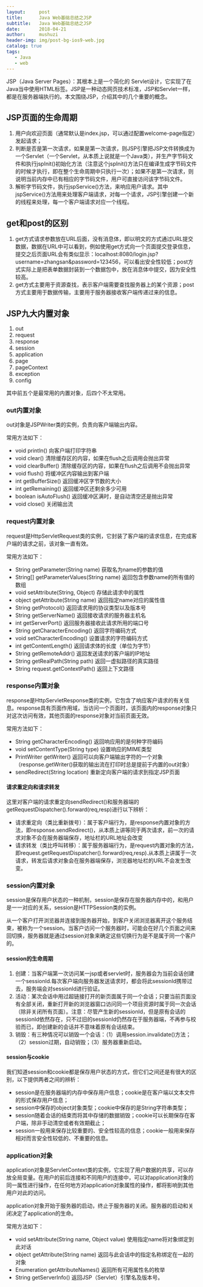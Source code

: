 ```yaml
---
layout:     post
title:      Java Web基础总结之JSP
subtitle:   Java Web基础总结之JSP
date:       2018-04-21
author:     mushuzi
header-img: img/post-bg-ios9-web.jpg
catalog: true
tags:
   - Java
   - web
---
```


JSP（Java Server Pages）：其根本上是一个简化的
Servlet设计，它实现了在Java当中使用HTML标签。JSP是一种动态网页技术标准，JSP和Servlet一样，都是在服务器端执行的。本文围绕JSP，介绍其中的几个重要的概念。

## JSP页面的生命周期
1. 用户向欢迎页面（通常默认是index.jsp，可以通过配置welcome-page指定）发起请求；
2. 判断是否是第一次请求，如果是第一次请求，则JSP引擎把JSP文件转换成为一个Servlet（一个Servlet，从本质上说就是一个Java类），并生产字节码文件和执行jspInit()初始化方法（注意这个jspInit()方法只在编译生成字节码文件的时候才执行，即在整个生命周期中只执行一次）；如果不是第一次请求，则说明当前内存中已有相应的字节码文件，用户可直接访问该字节码文件。
3. 解析字节码文件，执行jspService()方法，来响应用户请求。其中jspService()方法用来处理客户端请求，对每一个请求，JSP引擎创建一个新的线程来处理，每一个客户端请求对应一个线程。

## get和post的区别
1. get方式请求参数放在URL后面，没有消息体，即以明文的方式通过URL提交数据，数据在URL中可以看到，例如使用get方式向一个页面提交登录信息，提交之后页面URL会有类似显示：localhost:8080/login.jsp?username=zhangsan&password=123456，可以看出安全性较低；post方式实际上是把表单数据封装到一个数据包中，放在消息体中提交，因为安全性较高。
2. get方式主要用于资源查找，表示客户端需要查找服务器上的某个资源；post方式主要用于数据传输，主要用于服务器接收客户端传递过来的信息。

## JSP九大内置对象
1. out
2. request
3. response
4. session
5. application
6. page
7. pageContext
8. exception
9. config

其中前五个是最常用的内置对象，后四个不太常用。

### out内置对象
out对象是JSPWriter类的实例，负责向客户端输出内容。

常用方法如下：
* void println() 向客户端打印字符串
* void clear() 清除缓存区的内容，如果在flush之后调用会抛出异常
* void clearBuffer() 清除缓存区的内容，如果在flush之后调用不会抛出异常
* void flush() 将缓冲区内容输出到客户端
* int getBufferSize() 返回缓冲区字节数的大小
* int getRemaining() 返回缓冲区还剩余多少可用
* boolean isAutoFlush() 返回缓冲区满时，是自动清空还是抛出异常
* void close() 关闭输出流

### request内置对象
request是HttpServletRequest类的实例，它封装了客户端的请求信息，在完成客户端的请求之前，该对象一直有效。

常用方法如下：
* String getParameter(String name) 获取名为name的参数的值
* String[] getParameterValues(String name) 返回包含参数name的所有值的数组
* void setAttribute(String, Object) 存储此请求中的属性
* object getAttribute(String name) 返回指定name对应的属性值
* String getProtocol() 返回请求用的协议类型以及版本号
* String getServerName() 返回接收请求的服务器主机名
* int getServerPort() 返回服务器接收此请求所用的端口号
* String getCharacterEncoding() 返回字符编码方式
* void setCharacterEncoding() 设置请求的字符编码方式
* int getContentLength() 返回请求体的长度（单位为字节）
* String getRemoteAddr() 返回发送请求的客户端的IP地址
* String getRealPath(String path) 返回一虚拟路径的真实路径
* String request.getContextPath() 返回上下文路径

### response内置对象
response是HttpServletResponse类的实例，它包含了响应客户请求的有关信息。response具有页面作用域，当访问一个页面时，该页面内的response对象只对这次访问有效，其他页面的response对象对当前页面无效。

常用方法如下：
* String getCharacterEncoding() 返回响应用的是何种字符编码
* void setContentType(String type) 设置响应的MIME类型
* PrintWriter getWriter() 返回可以向客户端输出字符的一个对象（response.getWriter()获取的输出流在打印时总是提前于内置的out对象）
* sendRedirect(String location) 重新定向客户端的请求到指定JSP页面

#### 请求重定向和请求转发
这里对客户端的请求重定向sendRedirect()和服务器端的getRequestDispatcher().forward(req,resp)进行以下辨析：

* 请求重定向（类比重新拨号）：属于客户端行为，是response内置对象的方法，即response.sendRedirect()，从本质上讲等同于两次请求，前一次的请求对象不会在服务器端保存，地址栏的URL地址会改变
* 请求转发（类比呼叫转移）：属于服务器端行为，是request内置对象的方法，即request.getRequestDispatcher().forward(req,resp).从本质上讲属于一次请求，转发后请求对象会在服务器端保存，浏览器地址栏的URL不会发生改变。

### session内置对象
session是保存用户状态的一种机制，session是保存在服务器内存中的，和用户是一一对应的关系，session是HTTPSession类的实例。

从一个客户打开浏览器并连接到服务器开始，到客户关闭浏览器离开这个服务结束，被称为一个session。当客户访问一个服务器时，可能会在好几个页面之间来回切换，服务器就是通过session对象来确定这些切换行为是不是属于同一个客户的。

#### session的生命周期
1. 创建：当客户端第一次访问某一jsp或者servlet时，服务器会为当前会话创建一个sessionId.每次客户端向服务器发送请求时，都会将此sessionId携带过去，服务端会对sessionId进行验证。
2. 活动：某次会话中用过超链接打开的新页面属于同一个会话；只要当前页面没有全部关闭，重新打开新的浏览器窗口访问同一个项目资源时属于同一次会话（除非关闭所有页面）。注意：尽管产生新的sessionId，但是原有会话的sessionId依然存在，只不过旧的sessionId仍然存在于服务器端，不再参与校验而已，即创建新的会话并不意味着原有会话结束。
3. 销毁：有三种情况可以销毁一个会话：（1）调用session.invalidate()方法；（2）session过期，自动销毁；（3）服务器重新启动。

#### session与cookie
我们知道session和cookie都是保存用户状态的方式，但它们之间还是有很大的区别，以下提供两者之间的辨析：

* session是在服务器端的内存中保存用户信息；cookie是在客户端以文本文件的形式保存用户信息；
* session中保存的object对象类型；cookie中保存的是String字符串类型；
* session随着会话的结束而将其中存储的数据销毁；cookie可以长期保存在客户端，除非手动清空或者有效期截止；
* session一般用来保存比较重要的、安全性较高的信息；cookie一般用来保存相对而言安全性较低的、不重要的信息。

### application对象
application对象是ServletContext类的实例，它实现了用户数据的共享，可以存放全局变量。在用户的前后连接和不同用户的连接中，可以对application对象的同一属性进行操作，在任何地方对application对象属性的操作，都将影响到其他用户对此的访问。

application对象开始于服务器的启动，终止于服务器的关闭。服务器的启动和关闭决定了application的生命。

常用方法如下：
* void setAttribute(String name, Object value) 使用指定name将对象绑定到此对话
* object getAttribute(String name) 返回与此会话中的指定名称绑定在一起的对象
* Enumeration getAttributeNames() 返回所有可用属性名的枚举
* String getServerInfo() 返回JSP（Servlet）引擎名及版本号。
